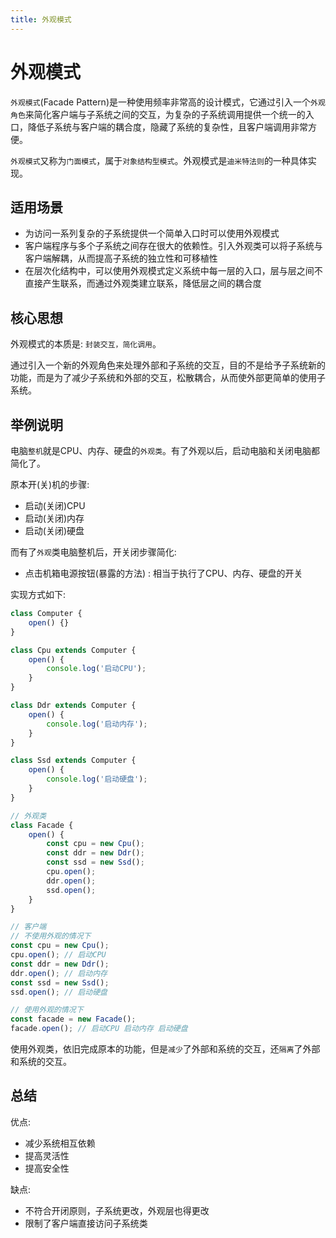 ```yaml
---
title: 外观模式
---
```


# 外观模式

`外观模式`(Facade Pattern)是一种使用频率非常高的设计模式，它通过引入一个`外观角色`来简化客户端与子系统之间的交互，为复杂的子系统调用提供一个统一的入口，降低子系统与客户端的耦合度，隐藏了系统的复杂性，且客户端调用非常方便。

`外观模式`又称为`门面模式`，属于`对象结构型模式`。外观模式是`迪米特法则`的一种具体实现。



## 适用场景

* 为访问一系列复杂的子系统提供一个简单入口时可以使用外观模式
* 客户端程序与多个子系统之间存在很大的依赖性。引入外观类可以将子系统与客户端解耦，从而提高子系统的独立性和可移植性
* 在层次化结构中，可以使用外观模式定义系统中每一层的入口，层与层之间不直接产生联系，而通过外观类建立联系，降低层之间的耦合度



## 核心思想

外观模式的本质是: `封装交互，简化调用`。

通过引入一个新的外观角色来处理外部和子系统的交互，目的不是给予子系统新的功能，而是为了减少子系统和外部的交互，松散耦合，从而使外部更简单的使用子系统。



## 举例说明

电脑`整机`就是CPU、内存、硬盘的`外观类`。有了外观以后，启动电脑和关闭电脑都简化了。

原本开(关)机的步骤:

* 启动(关闭)CPU
* 启动(关闭)内存
* 启动(关闭)硬盘

而有了`外观`类电脑整机后，开关闭步骤简化:

* 点击机箱电源按钮(暴露的方法) : 相当于执行了CPU、内存、硬盘的开关

实现方式如下:

```js
class Computer {
    open() {}
}

class Cpu extends Computer {
    open() {
        console.log('启动CPU');
    }
}

class Ddr extends Computer {
    open() {
        console.log('启动内存');
    }
}

class Ssd extends Computer {
    open() {
        console.log('启动硬盘');
    }
}

// 外观类
class Facade {
    open() {
        const cpu = new Cpu();
        const ddr = new Ddr();
        const ssd = new Ssd();
        cpu.open();
        ddr.open();
        ssd.open();
    }
}

// 客户端
// 不使用外观的情况下
const cpu = new Cpu();
cpu.open(); // 启动CPU
const ddr = new Ddr();
ddr.open(); // 启动内存
const ssd = new Ssd();
ssd.open(); // 启动硬盘

// 使用外观的情况下
const facade = new Facade();
facade.open(); // 启动CPU 启动内存 启动硬盘
```

使用外观类，依旧完成原本的功能，但是`减少`了外部和系统的交互，还`隔离`了外部和系统的交互。



## 总结

优点:

* 减少系统相互依赖
* 提高灵活性
* 提高安全性

缺点:

* 不符合开闭原则，子系统更改，外观层也得更改
* 限制了客户端直接访问子系统类